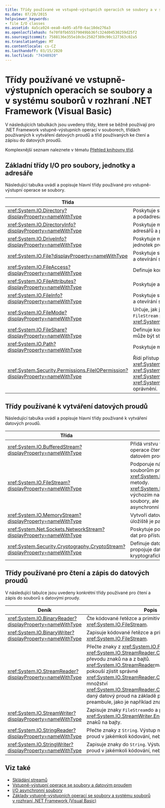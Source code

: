 ```yaml
---
title: Třídy používané ve vstupně-výstupních operacích se soubory a v systému souborů v rozhraní .NET Framework
ms.date: 07/20/2015
helpviewer_keywords:
- file I/O classes
ms.assetid: 4a5ca924-eea8-4a95-a5f0-6ac10de276a3
ms.openlocfilehash: fe70f8fb655579049bb36fc324d04530259d25f2
ms.sourcegitcommit: 7588136e355e10cbc2582f389c90c127363c02a5
ms.translationtype: MT
ms.contentlocale: cs-CZ
ms.lasthandoff: 03/15/2020
ms.locfileid: "74348920"
---
```

# <a name="classes-used-in-net-framework-file-io-and-the-file-system-visual-basic"></a>Třídy používané ve vstupně-výstupních operacích se soubory a v systému souborů v rozhraní .NET Framework (Visual Basic)

V následujících tabulkách jsou uvedeny třídy, které se běžně používají pro .NET Framework vstupně-výstupních operací v souborech, třídách používaných k vytváření datových proudů a tříd používaných ke čtení a zápisu do datových proudů.  
  
Komplexnější seznam naleznete v tématu [Přehled knihovny tříd](../../../../standard/class-library-overview.md).  
  
## <a name="basic-io-classes-for-files-drives-and-directories"></a>Základní třídy I/O pro soubory, jednotky a adresáře  

 Následující tabulka uvádí a popisuje hlavní třídy používané pro vstupně-výstupní operace se soubory.  
  
|Třída|Popis|  
|-----------|-----------------|  
|<xref:System.IO.Directory?displayProperty=nameWithType>|Poskytuje statické metody pro vytváření, přesouvání a vytváření výčtu adresářů a podadresářů.|  
|<xref:System.IO.DirectoryInfo?displayProperty=nameWithType>|Poskytuje metody instance pro vytváření, přesouvání a vytváření výčtu adresářů a podadresářů.|  
|<xref:System.IO.DriveInfo?displayProperty=nameWithType>|Poskytuje metody instance pro vytváření, přesouvání a vytváření výčtu jednotek prostřednictvím jednotek.|  
|<xref:System.IO.File?displayProperty=nameWithType>|Poskytuje statické metody pro vytváření, kopírování, odstraňování, přesouvání a otevírání souborů a pomůcky při vytváření `FileStream`.|  
|<xref:System.IO.FileAccess?displayProperty=nameWithType>|Definuje konstanty pro přístup pro čtení, zápis nebo čtení a zápis do souboru.|  
|<xref:System.IO.FileAttributes?displayProperty=nameWithType>|Poskytuje atributy pro soubory a adresáře `Archive`, například, `Hidden`a. `ReadOnly`|  
|<xref:System.IO.FileInfo?displayProperty=nameWithType>|Poskytuje statické metody pro vytváření, kopírování, odstraňování, přesouvání a otevírání souborů a pomůcky při vytváření `FileStream`.|  
|<xref:System.IO.FileMode?displayProperty=nameWithType>|Určuje, jak je soubor otevřen. Tento parametr je zadán v mnoha konstruktorech `FileStream` pro a `IsolatedStorageFileStream`a pro `Open` metody <xref:System.IO.File> a. <xref:System.IO.FileInfo>|  
|<xref:System.IO.FileShare?displayProperty=nameWithType>|Definuje konstanty pro řízení typu přístupu k jiným datovým proudům souborů může být stejný soubor.|  
|<xref:System.IO.Path?displayProperty=nameWithType>|Poskytuje metody a vlastnosti pro zpracování řetězců adresáře.|  
|<xref:System.Security.Permissions.FileIOPermission?displayProperty=nameWithType>|Řídí přístup k souborům a složkám pomocí definování <xref:System.Security.Permissions.FileIOPermissionAttribute.Read%2A>, <xref:System.Security.Permissions.FileIOPermissionAttribute.Write%2A> <xref:System.Security.Permissions.FileIOPermissionAttribute.Append%2A> a <xref:System.Security.Permissions.FileIOPermissionAttribute.PathDiscovery%2A> oprávnění.|  
  
## <a name="classes-used-to-create-streams"></a>Třídy používané k vytváření datových proudů  

 Následující tabulka uvádí a popisuje hlavní třídy používané k vytváření datových proudů.  
  
|Třída|Popis|  
|-----------|-----------------|  
|<xref:System.IO.BufferedStream?displayProperty=nameWithType>|Přidá vrstvu vyrovnávací paměti pro operace čtení a zápisu v jiném datovém proudu.|  
|<xref:System.IO.FileStream?displayProperty=nameWithType>|Podporuje náhodný přístup k souborům prostřednictvím své <xref:System.IO.FileStream.Seek%2A> metody. <xref:System.IO.FileStream>otevře ve výchozím nastavení synchronně soubory, ale podporuje také asynchronní operace.|  
|<xref:System.IO.MemoryStream?displayProperty=nameWithType>|Vytvoří datový proud, jehož záložní úložiště je paměť, nikoli soubor.|  
|<xref:System.Net.Sockets.NetworkStream?displayProperty=nameWithType>|Poskytuje podkladový datový proud dat pro přístup k síti.|  
|<xref:System.Security.Cryptography.CryptoStream?displayProperty=nameWithType>|Definuje datový proud, který propojuje datové proudy s kryptografickými transformacemi.|  
  
## <a name="classes-used-to-read-from-and-write-to-streams"></a>Třídy používané pro čtení a zápis do datových proudů  

 V následující tabulce jsou uvedeny konkrétní třídy používané pro čtení a zápis do souborů s datovými proudy.  
  
|**Deník**|**Popis**|  
|---------------|---------------------|  
|<xref:System.IO.BinaryReader?displayProperty=nameWithType>|Čte kódované řetězce a primitivní datové typy z <xref:System.IO.FileStream>.|  
|<xref:System.IO.BinaryWriter?displayProperty=nameWithType>|Zapisuje kódované řetězce a primitivní datové typy do <xref:System.IO.FileStream>.|  
|<xref:System.IO.StreamReader?displayProperty=nameWithType>|Přečte znaky z <xref:System.IO.FileStream>a pomocí <xref:System.IO.StreamReader.CurrentEncoding%2A> k převodu znaků na a z bajtů. <xref:System.IO.StreamReader>má konstruktor, který se pokouší zjistit správné <xref:System.IO.StreamReader.CurrentEncoding%2A> množství <xref:System.IO.StreamReader.CurrentEncoding%2A>pro daný datový proud na základě přítomnosti konkrétního preambule, jako je například znak pořadí bajtů.|  
|<xref:System.IO.StreamWriter?displayProperty=nameWithType>|Zapisuje znaky `FileStream`do a pomocí <xref:System.IO.StreamWriter.Encoding%2A> pro převod znaků na bajty.|  
|<xref:System.IO.StringReader?displayProperty=nameWithType>|Přečte znaky z `String`. Výstup může být buď datový proud v jakémkoli kódování, nebo `String`.|  
|<xref:System.IO.StringWriter?displayProperty=nameWithType>|Zapisuje znaky do `String`. Výstup může být buď datový proud v jakémkoli kódování, nebo `String`.|  
  
## <a name="see-also"></a>Viz také

- [Skládání streamů](../../../../standard/io/composing-streams.md)
- [Vstupně-výstupní operace se soubory a datovým proudem](../../../../standard/io/index.md)
- [I/O asynchronní soubory](../../../../standard/io/asynchronous-file-i-o.md)
- [Základy vstupně-výstupních operací se soubory a systému souborů v rozhraní .NET Framework (Visual Basic)](../../../../visual-basic/developing-apps/programming/drives-directories-files/basics-of-net-framework-file-io-and-the-file-system.md)
